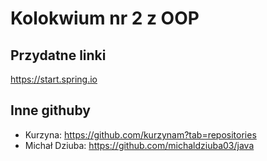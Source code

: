 # Kolokwium nr 2 z OOP
## Przydatne linki
https://start.spring.io
## Inne githuby
- Kurzyna: https://github.com/kurzynam?tab=repositories
- Michał Dziuba: https://github.com/michaldziuba03/java

